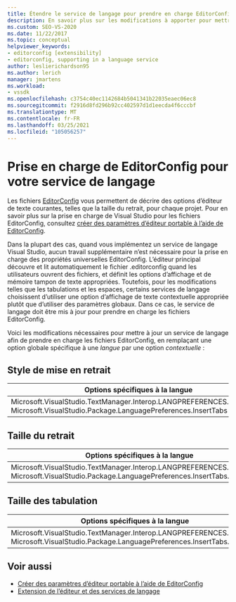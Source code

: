 ```yaml
---
title: Étendre le service de langage pour prendre en charge EditorConfig
description: En savoir plus sur les modifications à apporter pour mettre à jour un service de langage afin de prendre en charge les fichiers EditorConfig. Remplacez une option globale spécifique au langage par une option contextuelle.
ms.custom: SEO-VS-2020
ms.date: 11/22/2017
ms.topic: conceptual
helpviewer_keywords:
- editorconfig [extensibility]
- editorconfig, supporting in a language service
author: leslierichardson95
ms.author: lerich
manager: jmartens
ms.workload:
- vssdk
ms.openlocfilehash: c3754c40ec1142684b5041341b22035eaec06ec8
ms.sourcegitcommit: f2916d8fd296b92cc402597d1d1eecda4f6cccbf
ms.translationtype: MT
ms.contentlocale: fr-FR
ms.lasthandoff: 03/25/2021
ms.locfileid: "105056257"
---
```

# <a name="supporting-editorconfig-for-your-language-service"></a>Prise en charge de EditorConfig pour votre service de langage

Les fichiers [EditorConfig](https://editorconfig.org/) vous permettent de décrire des options d’éditeur de texte courantes, telles que la taille du retrait, pour chaque projet. Pour en savoir plus sur la prise en charge de Visual Studio pour les fichiers EditorConfig, consultez [créer des paramètres d’éditeur portable à l’aide de EditorConfig](../ide/create-portable-custom-editor-options.md).

Dans la plupart des cas, quand vous implémentez un service de langage Visual Studio, aucun travail supplémentaire n’est nécessaire pour la prise en charge des propriétés universelles EditorConfig. L’éditeur principal découvre et lit automatiquement le fichier .editorconfig quand les utilisateurs ouvrent des fichiers, et définit les options d’affichage et de mémoire tampon de texte appropriées. Toutefois, pour les modifications telles que les tabulations et les espaces, certains services de langage choisissent d’utiliser une option d’affichage de texte contextuelle appropriée plutôt que d’utiliser des paramètres globaux. Dans ce cas, le service de langage doit être mis à jour pour prendre en charge les fichiers EditorConfig.

Voici les modifications nécessaires pour mettre à jour un service de langage afin de prendre en charge les fichiers EditorConfig, en remplaçant une option globale spécifique à une _langue_ par une option _contextuelle_ :

## <a name="indent-style"></a>Style de mise en retrait

Options spécifiques à la langue | Options contextuelles
-------|--------
Microsoft.VisualStudio.TextManager.Interop.LANGPREFERENCES.fInsertTabs<br/>Microsoft.VisualStudio.Package.LanguagePreferences.InsertTabs|!textBufferOptions.GetOptionValue(DefaultOptions.ConvertTabsToSpacesOptionId)<br/>!textView.Options.GetOptionValue(DefaultOptions.ConvertTabsToSpacesOptionId)

## <a name="indent-size"></a>Taille du retrait

Options spécifiques à la langue | Options contextuelles
-------|--------
Microsoft.VisualStudio.TextManager.Interop.LANGPREFERENCES.uIndentSize<br/>Microsoft.VisualStudio.Package.LanguagePreferences.InsertTabs.IndentSize|textBufferOptions.GetOptionValue(DefaultOptions.IndentSizeOptionId)<br/>textView.Options.GetOptionValue(DefaultOptions.IndentSizeOptionId)

## <a name="tab-size"></a>Taille des tabulation

Options spécifiques à la langue | Options contextuelles
-------|--------
Microsoft.VisualStudio.TextManager.Interop.LANGPREFERENCES.uTabSize<br/>Microsoft.VisualStudio.Package.LanguagePreferences.InsertTabs.TabSize|textBufferOptions.GetOptionValue(DefaultOptions.TabSizeOptionId)<br/>textView.Options.GetOptionValue(DefaultOptions.TabSizeOptionId)

## <a name="see-also"></a>Voir aussi

- [Créer des paramètres d’éditeur portable à l’aide de EditorConfig](../ide/create-portable-custom-editor-options.md)
- [Extension de l’éditeur et des services de langage](../extensibility/extending-the-editor-and-language-services.md)
